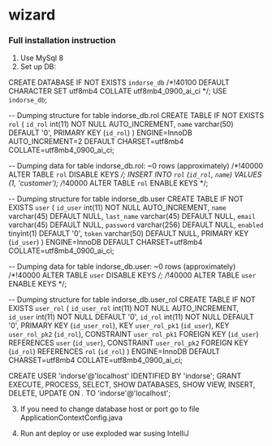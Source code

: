 # wizard

<h3>Full installation instruction</h3>

1. Use MySql 8
2. Set up DB:

CREATE DATABASE IF NOT EXISTS `indorse_db` /*!40100 DEFAULT CHARACTER SET utf8mb4 COLLATE utf8mb4_0900_ai_ci */;
USE `indorse_db`;

-- Dumping structure for table indorse_db.rol
CREATE TABLE IF NOT EXISTS `rol` (
  `id_rol` int(11) NOT NULL AUTO_INCREMENT,
  `name` varchar(50) DEFAULT '0',
  PRIMARY KEY (`id_rol`)
) ENGINE=InnoDB AUTO_INCREMENT=2 DEFAULT CHARSET=utf8mb4 COLLATE=utf8mb4_0900_ai_ci;

-- Dumping data for table indorse_db.rol: ~0 rows (approximately)
/*!40000 ALTER TABLE `rol` DISABLE KEYS */;
INSERT INTO `rol` (`id_rol`, `name`) VALUES
	(1, 'customer');
/*!40000 ALTER TABLE `rol` ENABLE KEYS */;

-- Dumping structure for table indorse_db.user
CREATE TABLE IF NOT EXISTS `user` (
  `id_user` int(11) NOT NULL AUTO_INCREMENT,
  `name` varchar(45) DEFAULT NULL,
  `last_name` varchar(45) DEFAULT NULL,
  `email` varchar(45) DEFAULT NULL,
  `password` varchar(256) DEFAULT NULL,
  `enabled` tinyint(1) DEFAULT '0',
  `token` varchar(50) DEFAULT NULL,
  PRIMARY KEY (`id_user`)
) ENGINE=InnoDB DEFAULT CHARSET=utf8mb4 COLLATE=utf8mb4_0900_ai_ci;

-- Dumping data for table indorse_db.user: ~0 rows (approximately)
/*!40000 ALTER TABLE `user` DISABLE KEYS */;
/*!40000 ALTER TABLE `user` ENABLE KEYS */;

-- Dumping structure for table indorse_db.user_rol
CREATE TABLE IF NOT EXISTS `user_rol` (
  `id_user_rol` int(11) NOT NULL AUTO_INCREMENT,
  `id_user` int(11) NOT NULL DEFAULT '0',
  `id_rol` int(11) NOT NULL DEFAULT '0',
  PRIMARY KEY (`id_user_rol`),
  KEY `user_rol_pk1` (`id_user`),
  KEY `user_rol_pk2` (`id_rol`),
  CONSTRAINT `user_rol_pk1` FOREIGN KEY (`id_user`) REFERENCES `user` (`id_user`),
  CONSTRAINT `user_rol_pk2` FOREIGN KEY (`id_rol`) REFERENCES `rol` (`id_rol`)
) ENGINE=InnoDB DEFAULT CHARSET=utf8mb4 COLLATE=utf8mb4_0900_ai_ci;

CREATE USER 'indorse'@'localhost' IDENTIFIED BY 'indorse';
GRANT EXECUTE, PROCESS, SELECT, SHOW DATABASES, SHOW VIEW, INSERT, DELETE, UPDATE  ON *.* TO 'indorse'@'localhost';

3. If you need to change database host or port go to file ApplicationContextConfig.java 

4. Run ant deploy or use exploded war susing IntelliJ




